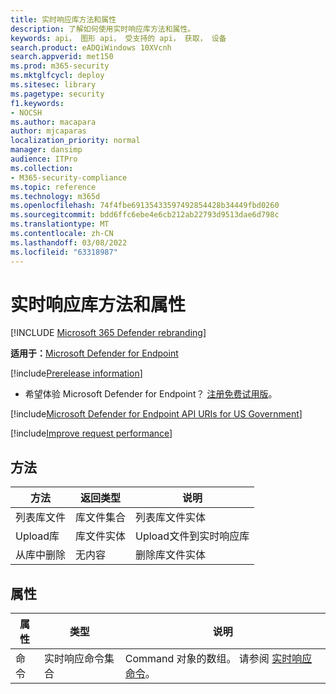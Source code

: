 ```yaml
---
title: 实时响应库方法和属性
description: 了解如何使用实时响应库方法和属性。
keywords: api， 图形 api， 受支持的 api， 获取， 设备
search.product: eADQiWindows 10XVcnh
search.appverid: met150
ms.prod: m365-security
ms.mktglfcycl: deploy
ms.sitesec: library
ms.pagetype: security
f1.keywords:
- NOCSH
ms.author: macapara
author: mjcaparas
localization_priority: normal
manager: dansimp
audience: ITPro
ms.collection:
- M365-security-compliance
ms.topic: reference
ms.technology: m365d
ms.openlocfilehash: 74f4fbe69135433597492854428b34449fbd0260
ms.sourcegitcommit: bdd6ffc6ebe4e6cb212ab22793d9513dae6d798c
ms.translationtype: MT
ms.contentlocale: zh-CN
ms.lasthandoff: 03/08/2022
ms.locfileid: "63318987"
---
```

#  <a name="live-response-library-methods-and-properties"></a>实时响应库方法和属性

[!INCLUDE [Microsoft 365 Defender rebranding](../../includes/microsoft-defender.md)]

**适用于：**[Microsoft Defender for Endpoint](https://go.microsoft.com/fwlink/?linkid=2154037)

[!include[Prerelease information](../../includes/prerelease.md)]

- 希望体验 Microsoft Defender for Endpoint？ [注册免费试用版](https://www.microsoft.com/microsoft-365/windows/microsoft-defender-atp?ocid=docs-wdatp-exposedapis-abovefoldlink)。 

[!include[Microsoft Defender for Endpoint API URIs for US Government](../../includes/microsoft-defender-api-usgov.md)]

[!include[Improve request performance](../../includes/improve-request-performance.md)]


## <a name="methods"></a>方法

| **方法**          | **返回类型**         | **说明**                         |
|---------------------|-------------------------|-----------------------------------------|
| 列表库文件  | 库文件集合 | 列表库文件实体              |
| Upload库   | 库文件实体     | Upload文件到实时响应库 |
| 从库中删除 | 无内容              | 删除库文件实体              |

## <a name="properties"></a>属性

| **属性** | **类型**                         | **说明**                                        |
|--------------|----------------------------------|--------------------------------------------------------|
| 命令     | 实时响应命令集合 | Command 对象的数组。 请参阅 [实时响应命令](live-response.md#live-response-commands)。 |

